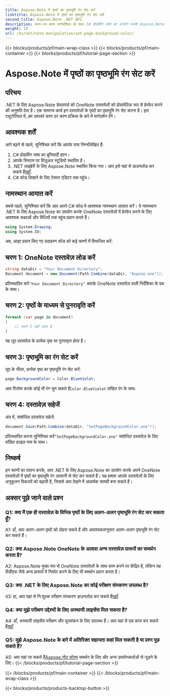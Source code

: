 ```yaml
---
title: Aspose.Note में पृष्ठों का पृष्ठभूमि रंग सेट करें
linktitle: Aspose.Note में पृष्ठों का पृष्ठभूमि रंग सेट करें
second_title: Aspose.Note .NET API
description: चरण-दर-चरण मार्गदर्शिका के साथ C# प्रोग्रामिंग भाषा का उपयोग करके Aspose.Note दस्तावेज़ों में पृष्ठों का पृष्ठभूमि रंग कैसे सेट करें, सीखें।
weight: 19
url: /hi/net/note-manipulation/set-page-background-color/
---
```


{{< blocks/products/pf/main-wrap-class >}}
{{< blocks/products/pf/main-container >}}
{{< blocks/products/pf/tutorial-page-section >}}

# Aspose.Note में पृष्ठों का पृष्ठभूमि रंग सेट करें

## परिचय

.NET के लिए Aspose.Note डेवलपर्स को OneNote दस्तावेज़ों को प्रोग्रामेटिक रूप से हेरफेर करने की अनुमति देता है। एक सामान्य कार्य इन दस्तावेज़ों के पृष्ठों का पृष्ठभूमि रंग सेट करना है। इस ट्यूटोरियल में, हम आपको चरण दर चरण प्रक्रिया के बारे में मार्गदर्शन देंगे।

## आवश्यक शर्तें

आगे बढ़ने से पहले, सुनिश्चित करें कि आपके पास निम्नलिखित हैं:

1. C# प्रोग्रामिंग भाषा का बुनियादी ज्ञान।
2. आपके सिस्टम पर विज़ुअल स्टूडियो स्थापित है।
3.  .NET लाइब्रेरी के लिए Aspose.Note स्थापित किया गया। आप इसे यहां से डाउनलोड कर सकते हैं[यहाँ](https://releases.aspose.com/note/net/).
4. C# कोड लिखने के लिए टेक्स्ट एडिटर तक पहुंच।

## नामस्थान आयात करें

सबसे पहले, सुनिश्चित करें कि आप अपने C# कोड में आवश्यक नामस्थान आयात करें। ये नामस्थान .NET के लिए Aspose.Note का उपयोग करके OneNote दस्तावेज़ों में हेरफेर करने के लिए आवश्यक कक्षाओं और विधियों तक पहुंच प्रदान करते हैं।

```csharp
using System.Drawing;
using System.IO;

```

अब, आइए प्रदान किए गए उदाहरण कोड को कई चरणों में विभाजित करें:

## चरण 1: OneNote दस्तावेज़ लोड करें

```csharp
string dataDir = "Your Document Directory";
Document document = new Document(Path.Combine(dataDir, "Aspose.one"));
```

 प्रतिस्थापित करें`"Your Document Directory"` आपके OneNote दस्तावेज़ वाली निर्देशिका के पथ के साथ।

## चरण 2: पृष्ठों के माध्यम से पुनरावृति करें

```csharp
foreach (var page in document)
{
    // चरण 3 यहाँ जाता है
}
```

यह लूप दस्तावेज़ के प्रत्येक पृष्ठ पर पुनरावृत्त होता है।

## चरण 3: पृष्ठभूमि का रंग सेट करें

लूप के भीतर, प्रत्येक पृष्ठ का पृष्ठभूमि रंग सेट करें:

```csharp
page.BackgroundColor = Color.BlueViolet;
```

 आप रिप्लेस करके कोई भी रंग चुन सकते हैं`Color.BlueViolet` वांछित रंग के साथ.

## चरण 4: दस्तावेज़ सहेजें

अंत में, संशोधित दस्तावेज़ सहेजें:

```csharp
document.Save(Path.Combine(dataDir, "SetPageBackgroundColor.one"));
```

 प्रतिस्थापित करना सुनिश्चित करें`"SetPageBackgroundColor.one"` संशोधित दस्तावेज़ के लिए वांछित फ़ाइल नाम के साथ।

## निष्कर्ष

इन चरणों का पालन करके, आप .NET के लिए Aspose.Note का उपयोग करके अपने OneNote दस्तावेज़ों में पृष्ठों का पृष्ठभूमि रंग आसानी से सेट कर सकते हैं। यह क्षमता आपके दस्तावेज़ों के लिए अनुकूलन विकल्पों को बढ़ाती है, जिससे आप देखने में आकर्षक सामग्री बना सकते हैं।

## अक्सर पूछे जाने वाले प्रश्न

### Q1: क्या मैं एक ही दस्तावेज़ के विभिन्न पृष्ठों के लिए अलग-अलग पृष्ठभूमि रंग सेट कर सकता हूँ?

A1: हाँ, आप अलग-अलग पृष्ठों को दोहरा सकते हैं और आवश्यकतानुसार अलग-अलग पृष्ठभूमि रंग सेट कर सकते हैं।

### Q2: क्या Aspose.Note OneNote के अलावा अन्य दस्तावेज़ प्रारूपों का समर्थन करता है?

A2: Aspose.Note मुख्य रूप से OneNote दस्तावेज़ों के साथ काम करने पर केंद्रित है, लेकिन यह पीडीएफ जैसे अन्य प्रारूपों में निर्यात करने के लिए भी समर्थन प्रदान करता है।

### Q3: क्या .NET के लिए Aspose.Note का कोई परीक्षण संस्करण उपलब्ध है?

उ3: हां, आप यहां से नि:शुल्क परीक्षण संस्करण डाउनलोड कर सकते हैं[यहाँ](https://releases.aspose.com/).

### Q4: क्या मुझे परीक्षण उद्देश्यों के लिए अस्थायी लाइसेंस मिल सकता है?

 A4: हाँ, अस्थायी लाइसेंस परीक्षण और मूल्यांकन के लिए उपलब्ध हैं। आप यहां से एक प्राप्त कर सकते हैं[यहाँ](https://purchase.aspose.com/temporary-license/).

### Q5: मुझे Aspose.Note के बारे में अतिरिक्त सहायता कहां मिल सकती है या प्रश्न पूछ सकते हैं?

 A5: आप यहां जा सकते हैं[Aspose.नोट फोरम](https://forum.aspose.com/c/note/28) समर्थन के लिए और अन्य उपयोगकर्ताओं से जुड़ने के लिए।
{{< /blocks/products/pf/tutorial-page-section >}}

{{< /blocks/products/pf/main-container >}}
{{< /blocks/products/pf/main-wrap-class >}}

{{< blocks/products/products-backtop-button >}}
